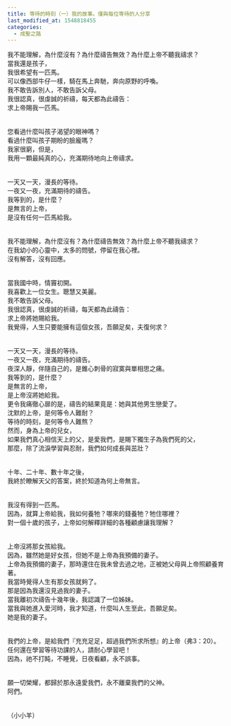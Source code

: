 ```yaml
---
title: 等待的時刻（一）我的故事。僅與每位等待的人分享
last_modified_at: 1548818455
categories:
  - 成聖之路
---
```


我不能理解，為什麼沒有？為什麼禱告無效？為什麼上帝不聽我禱求？<br><!--more-->當我還是孩子，<br>我很希望有一匹馬。<br>可以像西部牛仔一樣，騎在馬上奔馳，奔向原野的呼喚。<br>我不敢告訴別人，不敢告訴父母。<br>我很認真，很虔誠的祈禱，每天都為此禱告：<br>求上帝賜我一匹馬。<br><br><br>您看過什麼叫孩子渴望的眼神嗎？<br>看過什麼叫孩子期盼的臉龐嗎？<br>我家很窮，但是，<br>我用一顆最純真的心，充滿期待地向上帝禱求。<br><br><br>一天又一天，漫長的等待。<br>一夜又一夜，充滿期待的禱告。<br>我等到的，是什麼？<br>是無言的上帝，<br>是沒有任何一匹馬給我。<br><br><br>我不能理解，為什麼沒有？為什麼禱告無效？為什麼上帝不聽我禱求？<br>在我幼小的心靈中，太多的問號，停留在我心裡。<br>沒有解答，沒有回應。<br><br><br>當我國中時，情竇初開。<br>我喜歡上一位女生。聰慧又美麗。<br>我不敢告訴父母。<br>我很認真，很虔誠的祈禱，每天都為此禱告：<br>求上帝將她賜給我。<br>我覺得，人生只要能擁有這個女孩，吾願足矣，夫復何求？<br><br><br>一天又一天，漫長的等待。<br>一夜又一夜，充滿期待的禱告。<br>夜深人靜，伴隨自己的，是錐心刺骨的寂寞與單相思之痛。<br>我等到的，是什麼？<br>是無言的上帝，<br>是上帝沒將她給我。<br>更令我痛徹心扉的是，禱告的結果竟是：她與其他男生戀愛了。<br>沈默的上帝，是何等令人難耐？<br>等待的時刻，是何等令人難熬？<br>然而，身為上帝的兒女，<br>如果我們真心相信天上的父，是愛我們，是賜下獨生子為我們死的父，<br>那麼，除了流淚學習與忍耐，我們如何成長與茁壯？<br><br><br>十年、二十年、數十年之後，<br>我終於瞭解天父的答案，終於知道為何上帝無言。<br><br><br>我沒有得到一匹馬。<br>因為，就算上帝給我，我如何養牠？哪來的錢養牠？牠住哪裡？<br>對一個十歲的孩子，上帝如何解釋詳細的各種顧慮讓我理解？<br><br><br>上帝沒將那女孩給我。<br>因為，雖然她是好女孩，但她不是上帝為我預備的妻子。<br>上帝為我預備的妻子，那時還住在我未曾去過之地，正被她父母與上帝照顧養育著。<br>我當時覺得人生有那女孩就夠了。<br>那是因為我還沒見過我的妻子。<br>當我離初次禱告十幾年後，我認識了一位姊妹。<br>當我與她進入愛河時，我才知道，什麼叫人生至此，吾願足矣。<br>她是我的妻子。<br><br><br>我們的上帝，是給我們『充充足足，超過我們所求所想』的上帝（弗3：20）。<br>任何還在學習等待功課的人，請耐心學習吧！<br>因為，祂不打盹，不睡覺，日夜看顧，永不誤事。<br><br><br>願一切榮耀，都歸於那永遠愛我們，永不離棄我們的父神。<br>阿們。<br><br><br>（小小羊）<br>
